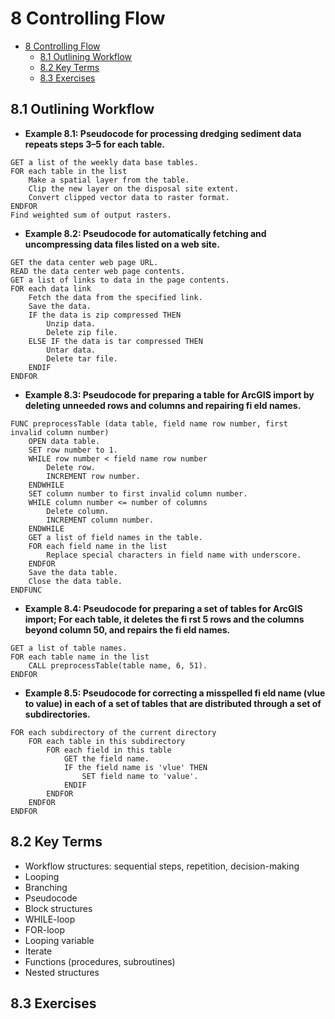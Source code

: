 
# 8 Controlling Flow

<!-- toc orderedList:0 depthFrom:1 depthTo:6 -->

* [8 Controlling Flow](#8-controlling-flow)
  * [8.1 Outlining Workflow](#81-outlining-workflow)
  * [8.2 Key Terms](#82-key-terms)
  * [8.3 Exercises](#83-exercises)

<!-- tocstop -->

## 8.1 Outlining Workflow

* **Example 8.1: Pseudocode for processing dredging sediment data repeats steps 3–5 for each table.**

```
GET a list of the weekly data base tables.
FOR each table in the list
    Make a spatial layer from the table.
    Clip the new layer on the disposal site extent.
    Convert clipped vector data to raster format.
ENDFOR
Find weighted sum of output rasters.
```

* **Example 8.2: Pseudocode for automatically fetching and uncompressing data files listed on a web site.**

```
GET the data center web page URL.
READ the data center web page contents.
GET a list of links to data in the page contents.
FOR each data link
    Fetch the data from the specified link.
    Save the data.
    IF the data is zip compressed THEN
        Unzip data.
        Delete zip file.
    ELSE IF the data is tar compressed THEN
        Untar data.
        Delete tar file.
    ENDIF
ENDFOR
```

* **Example 8.3: Pseudocode for preparing a table for ArcGIS import by deleting unneeded rows and columns and repairing fi eld names.**

```
FUNC preprocessTable (data table, field name row number, first
invalid column number)
    OPEN data table.
    SET row number to 1.
    WHILE row number < field name row number
        Delete row.
        INCREMENT row number.
    ENDWHILE
    SET column number to first invalid column number.
    WHILE column number <= number of columns
        Delete column.
        INCREMENT column number.
    ENDWHILE
    GET a list of field names in the table.
    FOR each field name in the list
        Replace special characters in field name with underscore.
    ENDFOR
    Save the data table.
    Close the data table.
ENDFUNC
```

* **Example 8.4: Pseudocode for preparing a set of tables for ArcGIS import; For each table, it deletes the fi rst 5 rows and the columns beyond column 50, and repairs the fi eld names.**

```
GET a list of table names.
FOR each table name in the list
    CALL preprocessTable(table name, 6, 51).
ENDFOR
```

* **Example 8.5: Pseudocode for correcting a misspelled fi eld name (vlue to value) in each of a set of tables that are distributed through a set of subdirectories.**

```
FOR each subdirectory of the current directory
    FOR each table in this subdirectory
        FOR each field in this table
            GET the field name.
            IF the field name is 'vlue' THEN
                SET field name to 'value'.
            ENDIF
        ENDFOR
    ENDFOR
ENDFOR
```

## 8.2 Key Terms
* Workflow structures: sequential steps, repetition, decision-making
* Looping
* Branching
* Pseudocode
* Block structures
* WHILE-loop
* FOR-loop
* Looping variable
* Iterate  
* Functions (procedures, subroutines)
* Nested structures

## 8.3 Exercises


```python

```
